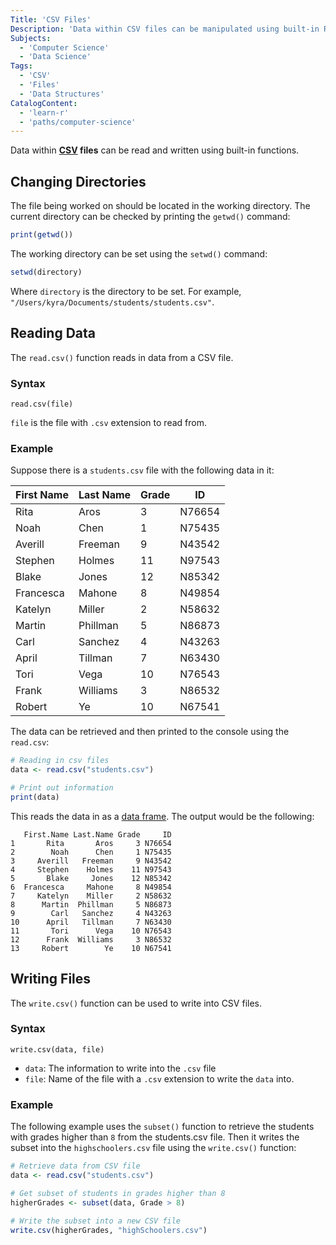 ```yaml
---
Title: 'CSV Files'
Description: 'Data within CSV files can be manipulated using built-in R functions.'
Subjects:
  - 'Computer Science'
  - 'Data Science'
Tags:
  - 'CSV'
  - 'Files'
  - 'Data Structures'
CatalogContent:
  - 'learn-r'
  - 'paths/computer-science'
---
```


Data within **[CSV](https://www.codecademy.com/resources/docs/general/csv) files** can be read and written using built-in functions.

## Changing Directories

The file being worked on should be located in the working directory. The current directory can be checked by printing the `getwd()` command:

```r
print(getwd())
```

The working directory can be set using the `setwd()` command:

```r
setwd(directory)
```

Where `directory` is the directory to be set. For example, `"/Users/kyra/Documents/students/students.csv"`.

## Reading Data

The `read.csv()` function reads in data from a CSV file.

### Syntax

```pseudo
read.csv(file)
```

`file` is the file with `.csv` extension to read from.

### Example

Suppose there is a `students.csv` file with the following data in it:

| First Name | Last Name | Grade | ID     |
| ---------- | --------- | ----- | ------ |
| Rita       | Aros      | 3     | N76654 |
| Noah       | Chen      | 1     | N75435 |
| Averill    | Freeman   | 9     | N43542 |
| Stephen    | Holmes    | 11    | N97543 |
| Blake      | Jones     | 12    | N85342 |
| Francesca  | Mahone    | 8     | N49854 |
| Katelyn    | Miller    | 2     | N58632 |
| Martin     | Phillman  | 5     | N86873 |
| Carl       | Sanchez   | 4     | N43263 |
| April      | Tillman   | 7     | N63430 |
| Tori       | Vega      | 10    | N76543 |
| Frank      | Williams  | 3     | N86532 |
| Robert     | Ye        | 10    | N67541 |

The data can be retrieved and then printed to the console using the `read.csv`:

```r
# Reading in csv files
data <- read.csv("students.csv")

# Print out information
print(data)
```

This reads the data in as a [data frame](https://www.codecademy.com/resources/docs/r/data-frames). The output would be the following:

```shell
   First.Name Last.Name Grade     ID
1       Rita       Aros     3 N76654
2        Noah      Chen     1 N75435
3     Averill   Freeman     9 N43542
4     Stephen    Holmes    11 N97543
5       Blake     Jones    12 N85342
6  Francesca     Mahone     8 N49854
7     Katelyn    Miller     2 N58632
8      Martin  Phillman     5 N86873
9        Carl   Sanchez     4 N43263
10      April   Tillman     7 N63430
11       Tori      Vega    10 N76543
12      Frank  Williams     3 N86532
13     Robert        Ye    10 N67541
```

## Writing Files

The `write.csv()` function can be used to write into CSV files.

### Syntax

```pseudo
write.csv(data, file)
```

- `data`: The information to write into the `.csv` file
- `file`: Name of the file with a `.csv` extension to write the `data` into.

### Example

The following example uses the `subset()` function to retrieve the students with grades higher than `8` from the students.csv file. Then it writes the subset into the `highschoolers.csv` file using the `write.csv()` function:

```r
# Retrieve data from CSV file
data <- read.csv("students.csv")

# Get subset of students in grades higher than 8
higherGrades <- subset(data, Grade > 8)

# Write the subset into a new CSV file
write.csv(higherGrades, "highSchoolers.csv")
```
